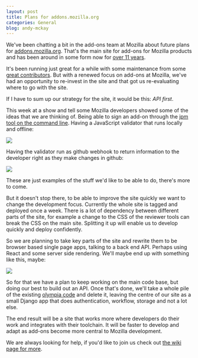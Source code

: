 ```yaml
---
layout: post
title: Plans for addons.mozilla.org
categories: General
blog: andy-mckay
---
```


We've been chatting a bit in the add-ons team at Mozilla about future plans for <a href="https://addons.mozilla.org">addons.mozilla.org</a>. That's the main site for add-ons for Mozilla products and has been around in some form now for <a href="http://micropipes.com/blog/2014/02/21/ten-years-of-addons-mozilla-org/">over 11 years</a>.

It's been running just great for a while with some maintenance from some <a href="https://github.com/magopian">great contributors</a>. But with a renewed focus on add-ons at Mozilla, we've had an opportunity to re-invest in the site and that got us re-evaluating where to go with the site.

If I have to sum up our strategy for the site, it would be this: <i>API first</i>.

This week at a show and tell some Mozilla developers showed some of the ideas that we are thinking of. Being able to sign an add-on through the <a href="https://github.com/mozilla-jetpack/jpm">jpm tool on the command line</a>. Having a JavaScript validator that runs locally and offline:

<img src="http://www.agmweb.ca/files/js-validator.png">

Having the validator run as github webhook to return information to the developer right as they make changes in github:

<img src="http://www.agmweb.ca/files/github-hook.png">

These are just examples of the stuff we'd like to be able to do, there's more to come.

But it doesn't stop there, to be able to improve the site quickly we want to change the development focus. Currently the whole site is tagged and deployed once a week. There is a lot of dependency between different parts of the site, for example a change to the CSS of the reviewer tools can break the CSS on the main site. Splitting it up will enable us to develop quickly and deploy confidently.

So we are planning to take key parts of the site and rewrite them to be browser based single page apps, talking to a back end API. Perhaps using React and some server side rendering. We'll maybe end up with something like this, maybe:

<img src="http://www.agmweb.ca/files/overview.png">

So for that we have a plan to keep working on the main code base, but doing our best to build out an API. Once that's done, we'll take a whole pile of the existing <a href="https://github.com/mozilla/olympia/">olympia code</a> and delete it, leaving the centre of our site as a small Django app that does authentication, workflow, storage and not a lot else.

The end result will be a site that works more where developers do their work and integrates with their toolchain. It will be faster to develop and adapt as add-ons become more central to Mozilla development.

We are always looking for help, if you'd like to join us check out <a href="https://wiki.mozilla.org/Add-ons">the wiki page for more</a>.
